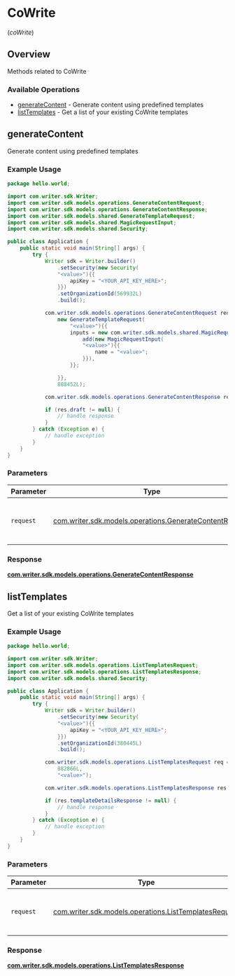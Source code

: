 # CoWrite
(*coWrite*)

## Overview

Methods related to CoWrite

### Available Operations

* [generateContent](#generatecontent) - Generate content using predefined templates
* [listTemplates](#listtemplates) - Get a list of your existing CoWrite templates

## generateContent

Generate content using predefined templates

### Example Usage

```java
package hello.world;

import com.writer.sdk.Writer;
import com.writer.sdk.models.operations.GenerateContentRequest;
import com.writer.sdk.models.operations.GenerateContentResponse;
import com.writer.sdk.models.shared.GenerateTemplateRequest;
import com.writer.sdk.models.shared.MagicRequestInput;
import com.writer.sdk.models.shared.Security;

public class Application {
    public static void main(String[] args) {
        try {
            Writer sdk = Writer.builder()
                .setSecurity(new Security(
                "<value>"){{
                    apiKey = "<YOUR_API_KEY_HERE>";
                }})
                .setOrganizationId(569932L)
                .build();

            com.writer.sdk.models.operations.GenerateContentRequest req = new GenerateContentRequest(
                new GenerateTemplateRequest(
                    "<value>"){{
                    inputs = new com.writer.sdk.models.shared.MagicRequestInput[]{{
                        add(new MagicRequestInput(
                        "<value>"){{
                            name = "<value>";
                        }}),
                    }};

                }},
                888452L);

            com.writer.sdk.models.operations.GenerateContentResponse res = sdk.coWrite.generateContent(req);

            if (res.draft != null) {
                // handle response
            }
        } catch (Exception e) {
            // handle exception
        }
    }
}
```

### Parameters

| Parameter                                                                                                    | Type                                                                                                         | Required                                                                                                     | Description                                                                                                  |
| ------------------------------------------------------------------------------------------------------------ | ------------------------------------------------------------------------------------------------------------ | ------------------------------------------------------------------------------------------------------------ | ------------------------------------------------------------------------------------------------------------ |
| `request`                                                                                                    | [com.writer.sdk.models.operations.GenerateContentRequest](../../models/operations/GenerateContentRequest.md) | :heavy_check_mark:                                                                                           | The request object to use for the request.                                                                   |


### Response

**[com.writer.sdk.models.operations.GenerateContentResponse](../../models/operations/GenerateContentResponse.md)**


## listTemplates

Get a list of your existing CoWrite templates

### Example Usage

```java
package hello.world;

import com.writer.sdk.Writer;
import com.writer.sdk.models.operations.ListTemplatesRequest;
import com.writer.sdk.models.operations.ListTemplatesResponse;
import com.writer.sdk.models.shared.Security;

public class Application {
    public static void main(String[] args) {
        try {
            Writer sdk = Writer.builder()
                .setSecurity(new Security(
                "<value>"){{
                    apiKey = "<YOUR_API_KEY_HERE>";
                }})
                .setOrganizationId(380445L)
                .build();

            com.writer.sdk.models.operations.ListTemplatesRequest req = new ListTemplatesRequest(
                882866L,
                "<value>");

            com.writer.sdk.models.operations.ListTemplatesResponse res = sdk.coWrite.listTemplates(req);

            if (res.templateDetailsResponse != null) {
                // handle response
            }
        } catch (Exception e) {
            // handle exception
        }
    }
}
```

### Parameters

| Parameter                                                                                                | Type                                                                                                     | Required                                                                                                 | Description                                                                                              |
| -------------------------------------------------------------------------------------------------------- | -------------------------------------------------------------------------------------------------------- | -------------------------------------------------------------------------------------------------------- | -------------------------------------------------------------------------------------------------------- |
| `request`                                                                                                | [com.writer.sdk.models.operations.ListTemplatesRequest](../../models/operations/ListTemplatesRequest.md) | :heavy_check_mark:                                                                                       | The request object to use for the request.                                                               |


### Response

**[com.writer.sdk.models.operations.ListTemplatesResponse](../../models/operations/ListTemplatesResponse.md)**

